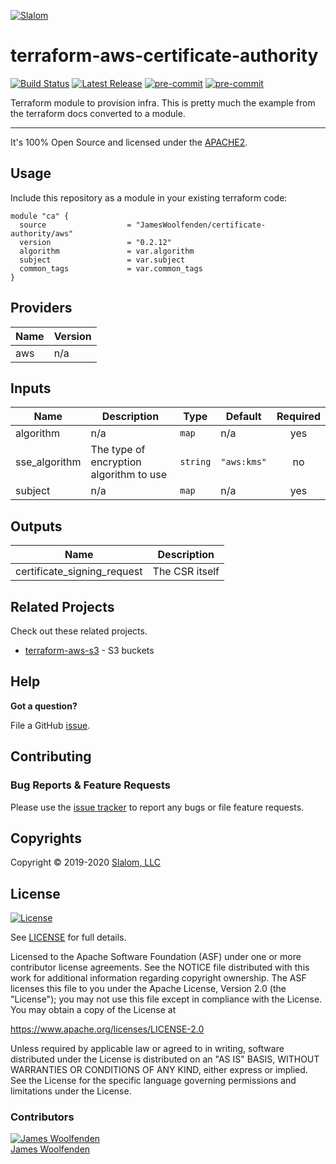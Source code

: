 [![Slalom][logo]](https://slalom.com)

# terraform-aws-certificate-authority

[![Build Status](https://github.com/JamesWoolfenden/terraform-aws-certificate-authority/workflows/Verify%20and%20Bump/badge.svg?branch=master)](https://github.com/JamesWoolfenden/terraform-aws-certificate-authority)
[![Latest Release](https://img.shields.io/github/release/JamesWoolfenden/terraform-aws-certificate-authority.svg)](https://github.com/JamesWoolfenden/terraform-aws-certificate-authority/releases/latest)
[![pre-commit](https://img.shields.io/badge/pre--commit-enabled-brightgreen?logo=pre-commit&logoColor=white)](https://github.com/pre-commit/pre-commit)
[![pre-commit](https://img.shields.io/badge/checkov-verified-brightgreen)](https://www.checkov.io/)

Terraform module to provision infra. This is pretty much the example from the terraform docs converted to a module.

---

It's 100% Open Source and licensed under the [APACHE2](LICENSE).

## Usage

Include this repository as a module in your existing terraform code:

```hcl
module "ca" {
  source                  = "JamesWoolfenden/certificate-authority/aws"
  version                 = "0.2.12"
  algorithm               = var.algorithm
  subject                 = var.subject
  common_tags             = var.common_tags
}
```

<!-- BEGINNING OF PRE-COMMIT-TERRAFORM DOCS HOOK -->
## Providers

| Name | Version |
|------|---------|
| aws | n/a |

## Inputs

| Name | Description | Type | Default | Required |
|------|-------------|------|---------|:-----:|
| algorithm | n/a | `map` | n/a | yes |
| sse\_algorithm | The type of encryption algorithm to use | `string` | `"aws:kms"` | no |
| subject | n/a | `map` | n/a | yes |

## Outputs

| Name | Description |
|------|-------------|
| certificate\_signing\_request | The CSR itself |

<!-- END OF PRE-COMMIT-TERRAFORM DOCS HOOK -->
## Related Projects

Check out these related projects.

- [terraform-aws-s3](https://github.com/jameswoolfenden/terraform-aws-s3) - S3 buckets

## Help

**Got a question?**

File a GitHub [issue](https://github.com/JamesWoolfenden/terraform-aws-certificate-authority/issues).

## Contributing

### Bug Reports & Feature Requests

Please use the [issue tracker](https://github.com/JamesWoolfenden/terraform-aws-certificate-authority/issues) to report any bugs or file feature requests.

## Copyrights

Copyright © 2019-2020 [Slalom, LLC](https://slalom.com)

## License

[![License](https://img.shields.io/badge/License-Apache%202.0-blue.svg)](https://opensource.org/licenses/Apache-2.0)

See [LICENSE](LICENSE) for full details.

Licensed to the Apache Software Foundation (ASF) under one
or more contributor license agreements.  See the NOTICE file
distributed with this work for additional information
regarding copyright ownership.  The ASF licenses this file
to you under the Apache License, Version 2.0 (the
"License"); you may not use this file except in compliance
with the License.  You may obtain a copy of the License at

<https://www.apache.org/licenses/LICENSE-2.0>

Unless required by applicable law or agreed to in writing,
software distributed under the License is distributed on an
"AS IS" BASIS, WITHOUT WARRANTIES OR CONDITIONS OF ANY
KIND, either express or implied.  See the License for the
specific language governing permissions and limitations
under the License.

### Contributors

[![James Woolfenden][jameswoolfenden_avatar]][jameswoolfenden_homepage]<br/>[James Woolfenden][jameswoolfenden_homepage]

[jameswoolfenden_homepage]: https://github.com/jameswoolfenden
[jameswoolfenden_avatar]: https://github.com/jameswoolfenden.png?size=150
[logo]: https://gist.githubusercontent.com/JamesWoolfenden/5c457434351e9fe732ca22b78fdd7d5e/raw/15933294ae2b00f5dba6557d2be88f4b4da21201/slalom-logo.png
[website]: https://slalom.com
[github]: https://github.com/jameswoolfenden
[linkedin]: https://www.linkedin.com/company/slalom-consulting/
[twitter]: https://twitter.com/Slalom
[share_twitter]: https://twitter.com/intent/tweet/?text=terraform-aws-certificate-authority&url=https://github.com/JamesWoolfenden/terraform-aws-certificate-authority
[share_linkedin]: https://www.linkedin.com/shareArticle?mini=true&title=terraform-aws-certificate-authority&url=https://github.com/JamesWoolfenden/terraform-aws-certificate-authority
[share_reddit]: https://reddit.com/submit/?url=https://github.com/JamesWoolfenden/terraform-aws-certificate-authority
[share_facebook]: https://facebook.com/sharer/sharer.php?u=https://github.com/JamesWoolfenden/terraform-aws-certificate-authority
[share_email]: mailto:?subject=terraform-aws-certificate-authority&body=https://github.com/JamesWoolfenden/terraform-aws-certificate-authority
